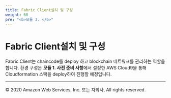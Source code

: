 ```yaml
---
title: Fabric Client설치 및 구성 
weight: 60
pre: "<b>모듈 3. </b>"
---
```


# Fabric Client설치 및 구성 

Fabric Client는 chaincode를 deploy 하고 blockchain 네트워크를 관리하는 역할을 합니다. 환경 구성은 **모듈 1. 사전 준비 사항**에서 설정한 AWS Cloud9을 통해 Cloudformation 스택을 deploy하여 진행할 예정입니다. 


---
© 2020 Amazon Web Services, Inc. 또는 자회사, All rights reserved.
